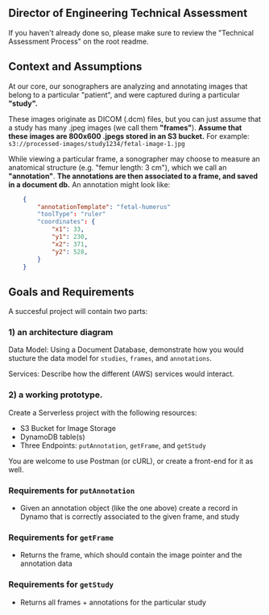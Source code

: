 ## Director of Engineering Technical Assessment

If you haven't already done so, please make sure to review the "Technical Assessment Process" on the root readme.

## Context and Assumptions

At our core, our sonographers are analyzing and annotating images that belong to a particular "patient", and were captured during a particular <strong>"study".</strong>

These images originate as DICOM (.dcm) files, but you can just assume that a study has many .jpeg images (we call them <strong>"frames"</strong>). <strong>Assume that these images are 800x600 .jpegs stored in an S3 bucket.</strong> For example: `s3://processed-images/study1234/fetal-image-1.jpg`

While viewing a particular frame, a sonographer may choose to measure an anatomical structure (e.g. "femur length: 3 cm"), which we call an <strong>"annotation"</strong>. <strong>The annotations are then associated to a frame, and saved in a document db.</strong> An annotation might look like:

```json
    {
        "annotationTemplate": "fetal-humerus"
        "toolType": "ruler"
        "coordinates": {
            "x1": 33,
            "y1": 230,
            "x2": 371,
            "y2": 528,
        }
    }
```


## Goals and Requirements

A succesful project will contain two parts: 

### 1) an architecture diagram

Data Model: Using a Document Database, demonstrate how you would stucture the data model for `studies`, `frames`, and `annotations`. 

Services: Describe how the different (AWS) services would interact. 

### 2) a working prototype. 

Create a Serverless project with the following resources:

- S3 Bucket for Image Storage
- DynamoDB table(s)
- Three Endpoints: `putAnnotation`, `getFrame`, and `getStudy`

You are welcome to use Postman (or cURL), or create a front-end for it as well. 

### Requirements for `putAnnotation`

- Given an annotation object (like the one above) create a record in Dynamo that is correctly associated to the given frame, and study

### Requirements for `getFrame`

- Returns the frame, which should contain the image pointer and the annotation data

### Requirements for `getStudy`

- Returns all frames + annotations for the particular study 
